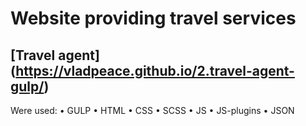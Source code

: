 # Website providing travel services

## [Travel agent] (https://vladpeace.github.io/2.travel-agent-gulp/)

Were used:
• GULP
• HTML
• CSS
• SCSS
• JS
• JS-plugins
• JSON
